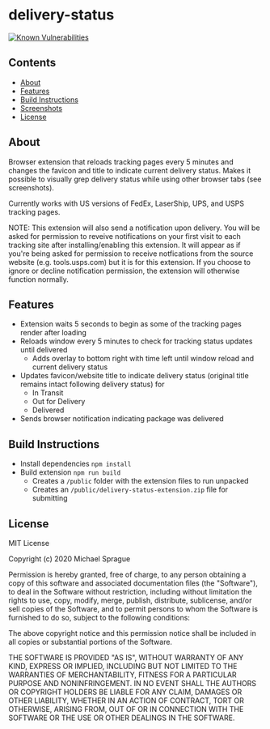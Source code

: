 # delivery-status

[![Known Vulnerabilities](https://snyk.io/test/github/mikesprague/delivery-status/badge.svg?targetFile=package.json)](https://snyk.io/test/github/mikesprague/clean-start?targetFile=package.json)

## Contents

- [About](#about)
- [Features](#features)
- [Build Instructions](#build-instructions)
- [Screenshots](#screenshots)
- [License](#license)

## About

Browser extension that reloads tracking pages every 5 minutes and changes the favicon and title to indicate current delivery status.
Makes it possible to visually grep delivery status while using other browser tabs (see screenshots).

Currently works with US versions of FedEx, LaserShip, UPS, and USPS tracking pages.

NOTE: This extension will also send a notification upon delivery. You will be asked for permission to reveive notifications on your first visit to each
tracking site after installing/enabling this extension. It will appear as if you're being asked for permission to receive notfications from the source website
(e.g. tools.usps.com) but it is for this extension. If you choose to ignore or decline notification permission, the extension will otherwise function normally.

## Features

- Extension waits 5 seconds to begin as some of the tracking pages render after loading
- Reloads window every 5 minutes to check for tracking status updates until delivered
  - Adds overlay to bottom right with time left until window reload and current delivery status
- Updates favicon/website title to indicate delivery status (original title remains intact following delivery status) for
  - In Transit
  - Out for Delivery
  - Delivered
- Sends browser notification indicating package was delivered

## Build Instructions

- Install dependencies `npm install`
- Build extension `npm run build`
  - Creates a `/public` folder with the extension files to run unpacked
  - Creates an `/public/delivery-status-extension.zip` file for submitting

## License

MIT License

Copyright (c) 2020 Michael Sprague

Permission is hereby granted, free of charge, to any person obtaining a copy
of this software and associated documentation files (the "Software"), to deal
in the Software without restriction, including without limitation the rights
to use, copy, modify, merge, publish, distribute, sublicense, and/or sell
copies of the Software, and to permit persons to whom the Software is
furnished to do so, subject to the following conditions:

The above copyright notice and this permission notice shall be included in all
copies or substantial portions of the Software.

THE SOFTWARE IS PROVIDED "AS IS", WITHOUT WARRANTY OF ANY KIND, EXPRESS OR
IMPLIED, INCLUDING BUT NOT LIMITED TO THE WARRANTIES OF MERCHANTABILITY,
FITNESS FOR A PARTICULAR PURPOSE AND NONINFRINGEMENT. IN NO EVENT SHALL THE
AUTHORS OR COPYRIGHT HOLDERS BE LIABLE FOR ANY CLAIM, DAMAGES OR OTHER
LIABILITY, WHETHER IN AN ACTION OF CONTRACT, TORT OR OTHERWISE, ARISING FROM,
OUT OF OR IN CONNECTION WITH THE SOFTWARE OR THE USE OR OTHER DEALINGS IN THE
SOFTWARE.
